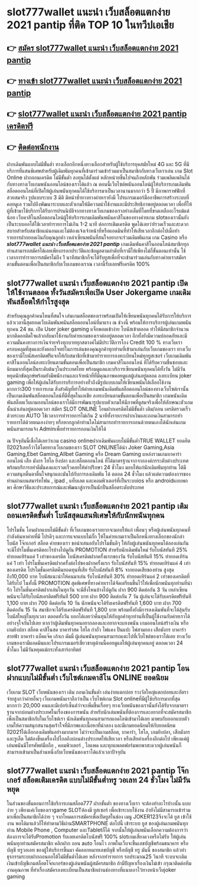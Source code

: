 # slot777wallet แนะนำ เว็บสล็อตแตกง่าย 2021 pantip  ที่ติด TOP 10 ในทวีปเอเชีย

## 👉 [สมัคร slot777wallet แนะนำ เว็บสล็อตแตกง่าย 2021 pantip](https://slot777wallet.com/)
## 👉 [ทางเข้า slot777wallet แนะนำ เว็บสล็อตแตกง่าย 2021 pantip](https://slot777wallet.com/)
## 👉 [slot777wallet แนะนำ เว็บสล็อตแตกง่าย 2021 pantip เครดิตฟรี](https://slot777wallet.com/)
## 👉 [ติดต่อพนักงาน](https://slot777wallet.com/)


ฝากเดิมพันแบบไม่มีขั้นต่ำ  ทางเลือกอีกหนึ่งทางเลือกสำหรับผู้ใช้บริการยุคสมัยใหม่ 4G และ 5G ที่มีบริการที่แสนพิเศษสำหรับผู้เดิมพันทุกคนที่เข้ามาร่วมเข้าร่วมมาเป็นสมาชิกกับทางเว็บเราเล่น เกม Slot Online ฝากถอนเครดิต ไม่มีขั้นต่ำ ลงทุนได้ตั้งแต่ หลักหน่วยขึ้นไปจนถึงหลักพัน ร่วมเพลิดเพลินได้กับทางทางเว็บเกมพนันออนไลน์ของเราได้แล้ว ณ ตอนนี้เว็บไซต์พนันออนไลน์ผู้ให้บริการเกมเดิมพันสล็อตออนไลน์ที่เปิดให้ผู้เล่นพนันทุกคนได้ใช้บริการมาเป็นเวลานานมากกว่า 5 ปี มีภาพกราฟฟิกที่สวยสมจริง รูปแบบระบบ 3 มิติ
มิหนำซ้ำทางทางค่ายเรายังมี โปรแกรมเมอร์มืออาชีพการสร้างระบบที่คอยดูเล  รวมไปถึงพัฒนาระบบและตัวเกมให้มีความน่าใช้งานและมีประสิทธิภาพอยู่ตลอดเวลา เพื่อที่ให้ผู้ที่เข้ามาใช้บริการได้รับการปรนนิบัติจากทางทางเว็บเกมของเราอย่างเต็มที่โดยที่ขาดเหลืออะไรแม้แต่น้อย เว็บคาสิโนสล็อตออนไลน์ผู้ให้บริการเกมเดิมพันพนันคาสิโนของทางค่ายเกม slotของเรานั้นยังเป็นระบบออโต้ใช้เวลาทำรายการไม่เกิน 1-2 นาที ต่อการเติมเครดิต พูดได้เลยว่าIรวดเร็วและสะดวกสบายสำหรับสมาชิกแน่นอนและไม่ต้องแจ้งเจ้าหน้าที่หรือแอดมินที่ทำให้เสียเวลาอีกต่อไปเมื่อทำรายการฝากยอดเงินกับคุณลูกค้า
เหล่าเซียนพนันที่สนใจอยากจะร่วมเดิมพันเกม เกม Casino  หรือ ***slot777wallet แนะนำ เว็บสล็อตแตกง่าย 2021 pantip*** เกมเดิมพันคาสิโนออนไลน์สมาชิกทุกท่านสามารถสมัครได้เลยเพียงกรอกประวัติและข้อมูลตามลำดับที่เรามีให้เพียงไม่กี่ขั้นตอนเท่านั้น ใช้เวลาการทำรายการสมัครไม่ถึง 1 นาทีสมาชิกก็จะได้รับยูสเพื่อที่จะเข้ามาร่วมเล่นกับทางค่ายเราสมัครตามขั้นตอนเพื่อเป็นสมาชิกกับเว็บเกมของเราณ เวลานี้รับเลยฟรีเครดิต 100%

## slot777wallet แนะนำ เว็บสล็อตแตกง่าย 2021 pantip เปิดให้ใช้งานตลอด ทั้งวันสมัครเพื่อเปิด User Jokergame เกมเดิมพันสล็อตให้กำไรสูงสุด

สำหรับคุณลูกค้าคนไหนที่สนใจ เล่นเกมสล็อตของเราพร้อมเปิดให้เซียนพนันทุกคนได้รับการให้บริการแล้วเวลานี้สุดยอดเว็บเดิมพันพนันสล็อตออนไลน์ที่มาแรง ณ ช่วงนี้ พร้อมให้การบริการผู้เล่นเกมพนันทุกคน 24 ชม. เปิด User joker gaming แจ็กพอตเข้าง่าย โบนัสเข้าตลอด ทำให้มีสมาชิกจำนวนมากติดอกติดใจแล้วกลับมาใช้งานกับค่ายเกมของเราต่ออยู่ตลอดเวลา อีกทั้งยังมีความปลอดภัยและมีความมั่นคงทางการเงินจ่ายจริงทุกบาททุกสตางค์ไม่มีประวัติการโกง Credit 100 % ทางเว็บเราครอบคลุมที่สุดและยังตอบโจทย์ในการเล่นของคุณลูกค้าทุกท่านที่เข้ามาเล่นกับเว็บเกมของเรา
ทางเว็บของเรามีโบนัสเครดิตฟรีแจกให้กับสมาชิกที่เข้ามาทำรายการลงทะเบียนใหม่ทุกยูสเซอร์ เว็บเกมเดิมพันคาสิโนออนไลน์ลงทะเบียนตามขั้นตอนเพื่อเป็นสมาชิก เกมคาสิโนออนไลน์ ที่ได้รับความชื่นชอบและนิยมมากที่สุดเป็นระดับต้นๆในประเทศไทย พร้อมดูแลและบริการเซียนพนันทุกคนได้ทั้งวัน ไม่มีวันหยุดนักขัตฤกษ์พร้อมยังมีพนักงานและเจ้าหน้าที่ที่มีคุณภาพคอยดูแลผู้เล่นอยู่ตลอด ลงทะเบียน joker gaming เพื่อให้ผู้เล่นได้รับการบริการอย่างทั่วถึงมีรูปแบบเกมให้เซียนพนันได้เลือกใช้งานมากกว่า300 รายการเกม
สิ่งสำคัญที่ทำให้ค่ายเกมพนันเดิมพันสล็อตออนไลน์ของทางเว็บไซต์เรานั้นเป็นเกมเดิมพันสล็อตออนไลน์ที่ดีที่สุดในเอเชีย ลงทะเบียนตามขั้นตอนเพื่อเป็นสมาชิก  เกมพนันเดิมพันสล็อตเว็บเกมออนไลน์ของเราได้มีการพัฒนารูปแบบตัวเกมให้มีภาพที่ดูสมจริงเพื่อให้ลักษณะตัวเกมนั้นน่าเล่นอยู่ตลอดเวลา สมัคร SLOT ONLINE โอนฝากเครดิตไม่มีขั้นต่ำ เติม/ถอน เครดิตรวดเร็วด้วยระบบ AUTO ใช้เวลาการทำรายการไม่เกิน 2 นาทีทั้งรายการฝากเงินและถอนเงินสามารถทำรายการได้ด้วยตนเองง่ายๆ หรือหากลูกค้าท่านใดไม่สามารถทำรายการถอนด้วยตนเองได้นักเล่นเกมพนันสามารถแจ้ง Adminเพื่อทำรายการถอนเงินให้ได้

ณ ปัจจุบันนี้เชื่อได้เลยว่าเกม casino onlineฝากเดิมพันแบบไม่มีขั้นต่ำTRUE WALLET ยอดฮิตปี2021เลยก็ว่าได้โดยทางเว็บเกมของเรา SLOT ONLINEได้นำ  Joker Gaming,Asia Gaming,Ebet Gaming,Allbet Gaming หรือ Dream Gaming แหล่งรวมเกมบาคาร่าออนไลน์ เสือ มังกร ไฮโล ยิงปลา และสล็อตออนไลน์ ที่ได้มาตรฐานจากจากองค์กรระดับต่างประเทศ พร้อมบริการอย่าดีมั่นคงและรวดเร็วคอยให้คำปรึกษา 24 ชั่วโมง มอบให้แก่นักเดิมพันทุกท่าน ได้มีความสนุกตื่นตาตื่นใจสนุกและมันไปกับการลงเดิมพัน ได้ ตลอด 24 ชั่วโมง แล้วแต่ความต้องการของท่านผ่านบนสมาร์ทโฟน , ipad , แท็บเลต และคอมพิวเตอร์ที่เป็นระบบios หรือ androidแบบพกพา ศึกษาวิธีและประสบการณ์และพัฒนาสู่การเป็นนักปั่นสล็อตระดับประเทศ

## slot777wallet แนะนำ เว็บสล็อตแตกง่าย 2021 pantip เติมถอนเครดิตขั้นต่ำ โบนัสสุดแสนพิเศษให้กับนักพนันทุกคน

โปรโมชั่น โอนฝากแบบไม่มีขั้นต่ำ ที่เว็บเกมของเราอยากจะมอบให้แก่  เพื่อนๆ หรือผู้เล่นพนันทุกคนที่กำลังค้นหาค่ายที่มี โปรดีๆ และการแจกแบบไม่กั๊ก ให้ในค่ายเกมเราเป็นอีกหนึ่งทางเลือกของนักล่าโบนัส โจ๊กเกอร์ สล็อต ค่ายของเรา ขอนำเสนอกับโปรโมชั่นดีๆ ให้กับผู้เล่นพนันทุกคนได้ลองเล่นกัน จะมีโปรโมชั่นเครดิตอะไรบ้างไปดูกัน
 PROMOTION สำหรับนักเดิมพันใหม่ รับโบนัสทันที 25% ทำยอดเทิร์นแค่ 1 เท่าของเครดิต
โบนัสเครดิตฝากครั้งแรกของวัน รับโบนัสทันที 15% ทำยอดเทิร์นแค่ 1 เท่า
โปรโมชั่นเครดิตฝากครั้งต่อไปของฝากครั้งแรก รับโบนัสทันที 15% ทำยอดเทิร์นแค่ 4 เท่าของเครดิต
โปรโมชั่นเครดิตคืนยอดทุนที่เสีย รับโบนัสทันที 8% จากยอดเสียของท่าน สูงสุดถึง10,000 บาท
โบนัสแนะนำให้คนมาเล่น รับโบนัสทันที 30% ทำยอดเทิร์นแค่ 2 เท่าของเครดิตที่ได้รับไป
ในทั้งนี้ PROMOTION สุดพิเศษที่ทางค่ายเราได้จัดเตรียมขึ้นไว้ให้เพื่อนักพนันทุกท่านที่น่ารัก โปรโมชั่นเครดิตฝากเล่นในทุกวัน จะมีสิ่งไหนบ้างไปดูกัน
ฝาก 900 ติดต่อกัน 3 วัน เหล่าเซียนพนันจะได้รับโบนัสเครดิตฟรีทันที 500 บาท
ฝาก 900 ติดต่อกัน 7 วัน ผู้เล่นจะได้รับเครดิตฟรีทันที 1,100 บาท
ฝาก 700 ติดต่อกัน 10 วัน นักพนันจะได้รับเครดิตฟรีทันที 1,600 บาท
ฝาก 700 ติดต่อกัน 15 วัน สมาชิกจะได้รับเครดิตฟรีทันที 1,800 บาท
พร้อมทั้งยังมีการลงเดิมพันที่จะได้ลุ้นรับโบนัสใหญ่ในทุกเวลา ตลอดทั้งวัน บอกได้เลยว่าคืนทุนให้กับลูกค้าทุกท่านที่เป็นผู้ใช้งานกับค่ายเราได้อย่างจุใจกันไปเลย หากว่าผู้เดิมพันทุกคนอยากลองและอยากจะแทงพนัน เกมออนไลน์สร้างเงิน หรือเกมยิงปลา สล็อต คาสิโนสด บาคาร่าสด ไฮโล กำถั่ว ไพ่แคง ปั่นแปะ ไพ่สามกอง เสือมังกร บาคาร่าสายฟ้า บาคาร่า แบ็คแจ๊ค เก้าเก ดัมมี่ ผู้เล่นพนันทุกคนสามารถแตะไปที่เว็บไซต์ของเราได้เลย ทางเว็บเกมของเรามีแอดมินและโปรแกรมเมอร์เชี่ยวชาญด้านนี้คอยดูแลให้ผู้เล่นทุกคนอยู่ ตลอดเวลา 24 ชั่วโมง ไม่มีวันหยุดแม้กระทั่งเสาร์อาทิตย์

## slot777wallet แนะนำ เว็บสล็อตแตกง่าย 2021 pantip โอนฝากแบบไม่มีขั้นต่ำ  เว็บไซต์เกมคาสิโน ONLINE ยอดนิยม

เว็บเกม SLOT เว็บพนันของเรา เติม ถอนเงินขั้นต่ำ เล่นง่ายแตกบ่อย รางวัลใหญ่แตกบ่อยและอัตราจ่ายสูงกว่าค่ายอื่นๆ เว็บเกมพนันเราถือว่าเป็น เว็บไซต์เกม Slot onlineที่มีผู้ใช้บริการมากที่สุดมากกว่า 20,000 คนและมีเปอร์เซ็นต์ว่าจะเพิ่มขึ้นเรื่อยๆ ทางเว็บพนันของเรานั้นยังได้รับจากมาตราฐานจากบ่อนต่างประเทศในเรื่องของการพนัน สำหรับนักเล่นพนันที่ต้องการและอยากที่จะสมัครสมาชิกเพื่อเป็นสมาชิกกับในเว็บไซต์เรา นักเดิมพันทุกคนสามารถแอดไลน์เข้ามาได้เลย
	มาพบกับออกแบบตัวเกมให้ความสนุกสนานสุดเร้าใจที่มีภาพและเนื้อหาที่น่าลอง และมีเกมยอดนิยมให้กับยอดนิยมปี2021ได้เลือกลงเดิมพันอย่างมากมาย  ไม่ว่าจะเป็นเกมสล็อต, บาคาร่า, ไฮโล, เกมยิงปลา, เสือมังกร และรูเล็ต ไม่ต้องขึ้นเครื่องไปไกลถึงบ่อนต่างประเทศให้เสียเวลา หรือเสียค่าเครื่องอีกต่อไป เพียงแค่ผู้เล่นพนันมีโทรศัพท์มือถือ , คอมพิวเตอร์ , ไอแพด และทุกแพลตฟอร์มพกพาสะดวกผู้เล่นพนันก็สามารถเข้ามาเป็นส่วนหนึ่งกับเว็บพนันของเราได้แล้วเวลาปัจจุบัน

## slot777wallet แนะนำ เว็บสล็อตแตกง่าย 2021 pantip โจ๊กเกอร์ สล็อตเติมเครดิต แบบไม่มีขั้นต่ำทรู วอเลท 24 ชั่วโมง ไม่มีวันหยุด

ในส่วนของขั้นตอนการใช้บริการเกมสล็อต777 ฝากขั้นต่ำ ของทางเว็บเรา จะต้องทำอะไรบ้างนั้น แบบง่าย ๆ เพียงแค่เว็บของเราgame SLOTต้องมี ยูสเซอร์ เพื่อเข้าระบบใช้งาน ถ้ายังไม่มีสามารถเข้าร่วมมาเพื่อเป็นสมาชิกได้ง่าย ๆ จากโหมดการสมัครเพื่อเปิดยูสในช่อง เมนู JOKER123จึงจะได้ ยูส เข้าใช้งาน พอได้มาแล้วก็ให้ทำตามวิธีผ่านSMARTPHONE ต่อไปนี้
เข้าระบบ ยูส  ของผู้เล่นเกมพนันทุกท่าน Mobile Phone , Computer และTabletก็ได้
จากนั้นให้ผู้เล่นพนันเลือกความต้องการว่า ต้องการจะได้รับPromotion รับเลยเครดิตโบนัสฟรี 100% slotเกมเสี่ยงดวงหรือไม่รับ
ให้ผู้เล่นพนันทุกท่านสมัครสมาชิก คลิกฝาก ถอน auto โอนไว ภาพในเว็บจะขึ้นเลขบัญชีพร้อมธนาคาร หรือบัญชี ทรูวอเลท ของผู้ให้บริการขึ้นมา
คัดลอกหมายเลขบัญชี หรือบัญชี  ทรู มันนี่ ของสมาชิก แล้วทำธุรกรรมระบบฝากถอนออโต้ไม่มีขั้นต่ำได้เลย
หลังจากทำรายการ รอประมาณ25 วินาที ระบบจะเติมเงินเข้าบัญชีเกมสล็อตโจ๊กเกอร์ของผู้เล่นพนันผู้สมัครสมาชิก
ถ้ามีปัญหาเรื่องเงินไม่เข้า กรุณาติดต่อทีมงานคุณภาพ ที่ทำเรื่องสมัครลงทะเบียนเป็นสมาชิกผ่านช่องทางที่แนบเอาไว้ทางหน้าเว็บjoker gaming


